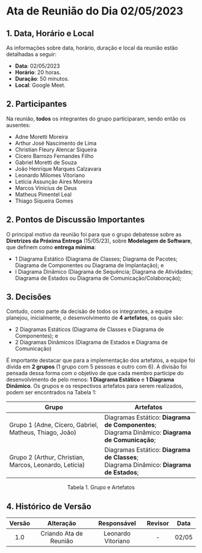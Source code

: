 # Ata de Reunião do Dia 02/05/2023

## 1. Data, Horário e Local

As informações sobre data, horário, duração e local da reunião estão detalhadas a seguir:
- **Data**: 02/05/2023
- **Horário**: 20 horas.
- **Duração**: 50 minutos.
- **Local**: Google Meet.

## 2. Participantes

Na reunião, **todos** os integrantes do grupo participaram, sendo então os ausentes:

- Adne Moretti Moreira
- Arthur José Nascimento de Lima
- Christian Fleury Alencar Siqueira
- Cícero Barrozo Fernandes Filho
- Gabriel Moretti de Souza
- João Henrique Marques Calzavara
- Leonardo Milomes Vitoriano
- Letícia Assunção Aires Moreira
- Marcos Vinicius de Deus
- Matheus Pimentel Leal
- Thiago Siqueira Gomes

## 2. Pontos de Discussão Importantes

O principal motivo da reunião foi para que o grupo debatesse sobre as **Diretrizes da Próxima Entrega** (15/05/23), sobre **Modelagem de Software**, que definem como **entrega mínima**:

- 1 Diagrama Estático (Diagrama de Classes;
Diagrama de Pacotes; Diagrama de Componentes ou Diagrama de
Implantação); e
- I Diagrama Dinâmico (Diagrama de Sequência;
Diagrama de Atividades; Diagrama de Estados ou Diagrama de
Comunicação/Colaboração);

## 3. Decisões

Contudo, como parte da decisão de todos os integrantes, a equipe planejou, inicialmente, o desenvolvimento de **4 artefatos**, os quais são:
- 2 Diagramas Estáticos (Diagrama de Classes e Diagrama de Componentes); e
- 2 Diagramas Dinâmicos (Diagrama de Estados e Diagrama de Comunicação)

É importante destacar que para a implementação dos artefatos, a equipe foi divida em **2 grupos** (1 grupo com 5 pessoas e outro com 6). A divisão foi pensada dessa forma com o objetivo de que cada membro participe do desenvolvimento de pelo menos: **1 Diagrama Estático** e **1 Diagrama Dinâmico**. Os grupos e os respectivos artefatos para serem realizados, podem ser encontrados na Tabela 1:

| Grupo | Artefatos |
| - | - |
| Grupo 1 (Adne, Cícero, Gabriel, Matheus, Thiago, João) | Diagramas Estático: **Diagrama de Componentes**;<br>Diagrama Dinâmico: **Diagrama de Comunicação**;  |
| Grupo 2 (Arthur, Christian, Marcos, Leonardo, Letícia) | Diagramas Estático: **Diagrama de Classes**;<br>Diagrama Dinâmico: **Diagrama de Estados**;  |
<p align="center">Tabela 1. Grupo e Artefatos</p>


## 4. Histórico de Versão

| Versão |      Alteração       |                Responsável                 |    Revisor    | Data  |
| :----: | :------------------: | :----------------------------------------: | :-----------: | :---: | 
| 1.0    | Criando Ata de Reunião   | Leonardo Vitoriano | - | 02/05 |




